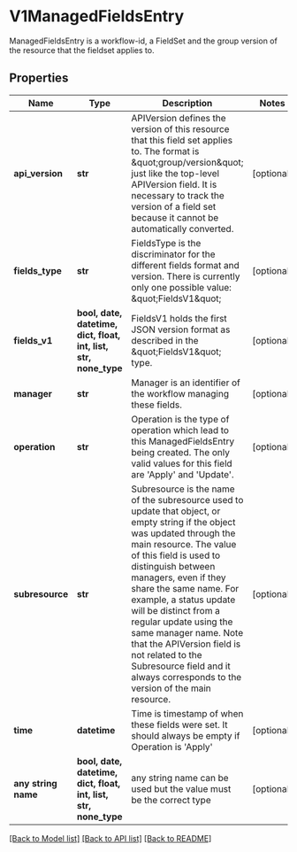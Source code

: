 # V1ManagedFieldsEntry

ManagedFieldsEntry is a workflow-id, a FieldSet and the group version of the resource that the fieldset applies to.

## Properties
Name | Type | Description | Notes
------------ | ------------- | ------------- | -------------
**api_version** | **str** | APIVersion defines the version of this resource that this field set applies to. The format is \&quot;group/version\&quot; just like the top-level APIVersion field. It is necessary to track the version of a field set because it cannot be automatically converted. | [optional] 
**fields_type** | **str** | FieldsType is the discriminator for the different fields format and version. There is currently only one possible value: \&quot;FieldsV1\&quot; | [optional] 
**fields_v1** | **bool, date, datetime, dict, float, int, list, str, none_type** | FieldsV1 holds the first JSON version format as described in the \&quot;FieldsV1\&quot; type. | [optional] 
**manager** | **str** | Manager is an identifier of the workflow managing these fields. | [optional] 
**operation** | **str** | Operation is the type of operation which lead to this ManagedFieldsEntry being created. The only valid values for this field are &#39;Apply&#39; and &#39;Update&#39;. | [optional] 
**subresource** | **str** | Subresource is the name of the subresource used to update that object, or empty string if the object was updated through the main resource. The value of this field is used to distinguish between managers, even if they share the same name. For example, a status update will be distinct from a regular update using the same manager name. Note that the APIVersion field is not related to the Subresource field and it always corresponds to the version of the main resource. | [optional] 
**time** | **datetime** | Time is timestamp of when these fields were set. It should always be empty if Operation is &#39;Apply&#39; | [optional] 
**any string name** | **bool, date, datetime, dict, float, int, list, str, none_type** | any string name can be used but the value must be the correct type | [optional]

[[Back to Model list]](../README.md#documentation-for-models) [[Back to API list]](../README.md#documentation-for-api-endpoints) [[Back to README]](../README.md)



